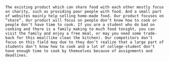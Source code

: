     The existing product which can share food with each other mostly focus on charity, such as providing poor people with food. And a small part of websites mainly help selling home-made food. Our product focuses on “share”. Our product will focus on people don’t know how to cook or people don’t have time to cook. If you are a student who do bad on cooking and there is a family making to much food tonight, you can visit the family and enjoy a free meal, or may you need some trade-back for this meal(like clean the kitchen). Our competitors don’t focus on this field may due to they don’t realize that a large part of students don’t know how to cook and a lot of college-student don’t have enough time to cook by themselves because of assignments and deadlines.
